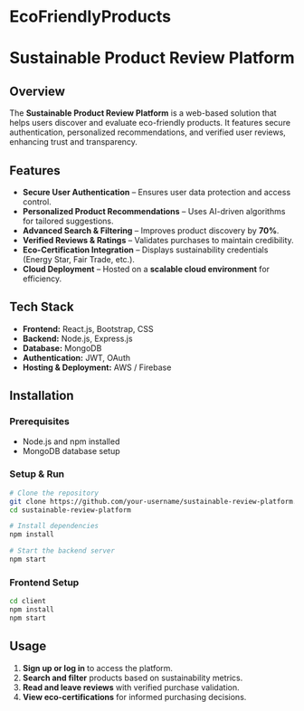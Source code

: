 # EcoFriendlyProducts
# Sustainable Product Review Platform

## Overview
The **Sustainable Product Review Platform** is a web-based solution that helps users discover and evaluate eco-friendly products. It features secure authentication, personalized recommendations, and verified user reviews, enhancing trust and transparency.

## Features
- **Secure User Authentication** – Ensures user data protection and access control.
- **Personalized Product Recommendations** – Uses AI-driven algorithms for tailored suggestions.
- **Advanced Search & Filtering** – Improves product discovery by **70%**.
- **Verified Reviews & Ratings** – Validates purchases to maintain credibility.
- **Eco-Certification Integration** – Displays sustainability credentials (Energy Star, Fair Trade, etc.).
- **Cloud Deployment** – Hosted on a **scalable cloud environment** for efficiency.

## Tech Stack
- **Frontend:** React.js, Bootstrap, CSS
- **Backend:** Node.js, Express.js
- **Database:** MongoDB
- **Authentication:** JWT, OAuth
- **Hosting & Deployment:** AWS / Firebase

## Installation
### Prerequisites
- Node.js and npm installed
- MongoDB database setup

### Setup & Run
```bash
# Clone the repository
git clone https://github.com/your-username/sustainable-review-platform.git
cd sustainable-review-platform

# Install dependencies
npm install

# Start the backend server
npm start
```

### Frontend Setup
```bash
cd client
npm install
npm start
```

## Usage
1. **Sign up or log in** to access the platform.
2. **Search and filter** products based on sustainability metrics.
3. **Read and leave reviews** with verified purchase validation.
4. **View eco-certifications** for informed purchasing decisions.

